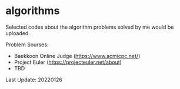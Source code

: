 # algorithms

Selected codes about the algorithm problems solved by me would be uploaded.

Problem Sourses:
* Baekkoon Online Judge (https://www.acmicpc.net/)
* Project Euler (https://projecteuler.net/about)
* TBD

Last Update: 20220126
